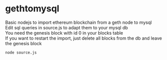 # gethtomysql
Basic nodejs to import ethereum blockchain from a geth node to mysql  
Edit sql queries in source.js to adapt them to your mysql db  
You need the genesis block with id 0 in your blocks table  
If you want to restart the import, just delete all blocks from the db and leave the genesis block
  
```
node source.js
```


